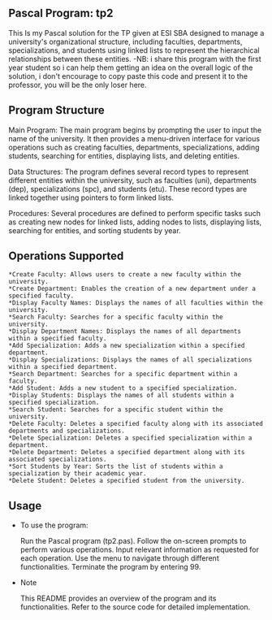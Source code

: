 ## Pascal Program: tp2

This Is my Pascal solution for the TP given at ESI SBA designed to manage a university's organizational structure, including faculties, departments, specializations, and students using linked lists to represent the hierarchical relationships between these entities.
-NB: i share this program with the first year student so i can help them getting an idea on the overall logic of the solution, i don't encourage to copy paste this code and present it to the professor, you will be the only loser here.
## Program Structure

Main Program: The main program begins by prompting the user to input the name of the university. It then provides a menu-driven interface for various operations such as creating faculties, departments, specializations, adding students, searching for entities, displaying lists, and deleting entities.

Data Structures: The program defines several record types to represent different entities within the university, such as faculties (uni), departments (dep), specializations (spc), and students (etu). These record types are linked together using pointers to form linked lists.

Procedures: Several procedures are defined to perform specific tasks such as creating new nodes for linked lists, adding nodes to lists, displaying lists, searching for entities, and sorting students by year.

## Operations Supported

    *Create Faculty: Allows users to create a new faculty within the university.
    *Create Department: Enables the creation of a new department under a specified faculty.
    *Display Faculty Names: Displays the names of all faculties within the university.
    *Search Faculty: Searches for a specific faculty within the university.
    *Display Department Names: Displays the names of all departments within a specified faculty.
    *Add Specialization: Adds a new specialization within a specified department.
    *Display Specializations: Displays the names of all specializations within a specified department.
    *Search Department: Searches for a specific department within a faculty.
    *Add Student: Adds a new student to a specified specialization.
    *Display Students: Displays the names of all students within a specified specialization.
    *Search Student: Searches for a specific student within the university.
    *Delete Faculty: Deletes a specified faculty along with its associated departments and specializations.
    *Delete Specialization: Deletes a specified specialization within a department.
    *Delete Department: Deletes a specified department along with its associated specializations.
    *Sort Students by Year: Sorts the list of students within a specialization by their academic year.
    *Delete Student: Deletes a specified student from the university.

## Usage

* To use the program:

    Run the Pascal program (tp2.pas).
    Follow the on-screen prompts to perform various operations.
    Input relevant information as requested for each operation.
    Use the menu to navigate through different functionalities.
    Terminate the program by entering 99.

* Note

    This README provides an overview of the program and its functionalities. Refer to the source code for detailed implementation.
